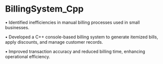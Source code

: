 # BillingSystem_Cpp
• Identified inefficiencies in manual billing processes used in small businesses.

• Developed a C++ console-based billing system to generate itemized bills, apply discounts, and manage customer records.

• Improved transaction accuracy and reduced billing time, enhancing operational efficiency.
